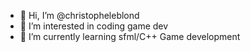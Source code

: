 - 👋 Hi, I’m @christopheleblond
- 👀 I’m interested in coding game dev
- 🌱 I’m currently learning sfml/C++ Game development

<!---
christopheleblond/christopheleblond is a ✨ special ✨ repository because its `README.md` (this file) appears on your GitHub profile.
You can click the Preview link to take a look at your changes.
--->
